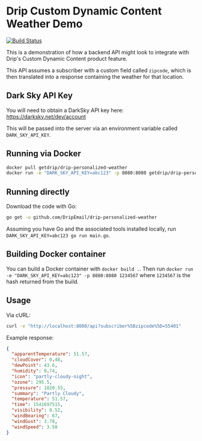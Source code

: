 # Drip Custom Dynamic Content Weather Demo

[![Build Status](https://travis-ci.org/DripEmail/drip-personalized-weather.svg?branch=master)](https://travis-ci.org/DripEmail/drip-personalized-weather)

This is a demonstration of how a backend API might look to integrate with Drip's Custom Dynamic Content product feature.

This API assumes a subscriber with a custom field called `zipcode`, which is then translated into a response containing the weather for that location.

## Dark Sky API Key

You will need to obtain a DarkSky API key here: https://darksky.net/dev/account

This will be passed into the server via an environment variable called `DARK_SKY_API_KEY`.

## Running via Docker

```bash
docker pull getdrip/drip-personalized-weather
docker run -e "DARK_SKY_API_KEY=abc123" -p 8080:8080 getdrip/drip-personalized-weather
```

## Running directly

Download the code with Go:

```bash
go get -u github.com/DripEmail/drip-personalized-weather
```

Assuming you have Go and the associated tools installed locally, run `DARK_SKY_API_KEY=abc123 go run main.go`.

## Building Docker container

You can build a Docker container with `docker build .`. Then run `docker run -e "DARK_SKY_API_KEY=abc123" -p 8080:8080 1234567` where `1234567` is the hash returned from the build.

## Usage

Via cURL:

```bash
curl -v "http://localhost:8080/api?subscriber%5Bzipcode%5D=55401"
```

Example response:

```json
{
  "apparentTemperature": 51.57,
  "cloudCover": 0.48,
  "dewPoint": 43.6,
  "humidity": 0.74,
  "icon": "partly-cloudy-night",
  "ozone": 295.5,
  "pressure": 1020.55,
  "summary": "Partly Cloudy",
  "temperature": 51.57,
  "time": 1541697515,
  "visibility": 8.52,
  "windBearing": 67,
  "windGust": 3.78,
  "windSpeed": 3.58
}
```
